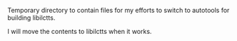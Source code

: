 
Temporary directory to contain files for my efforts to switch to 
autotools for building libilctts.

I will move the contents to libilctts when it works.


